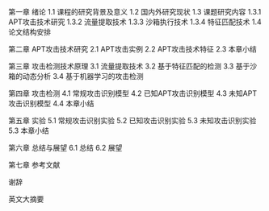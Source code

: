 第一章 绪论
    1.1 课程的研究背景及意义
    1.2 国内外研究现状
    1.3 课题研究内容
        1.3.1 APT攻击技术研究
        1.3.2 流量提取技术
        1.3.3 沙箱执行技术
        1.3.4 特征匹配技术
    1.4 论文结构安排

第二章 APT攻击技术研究
    2.1 APT攻击实例
    2.2 APT攻击技术特征
    2.3 本章小结

第三章 攻击检测技术原理
    3.1 流量提取技术
    3.2 基于特征匹配的检测
    3.3 基于沙箱的动态分析
    3.4 基于机器学习的攻击检测

第四章 攻击检测
    4.1 常规攻击识别模型
    4.2 已知APT攻击识别模型
    4.3 未知APT攻击识别模型
    4.4 本章小结

第五章 实验
    5.1 常规攻击识别实验
    5.2 已知攻击识别实验
    5.3 未知攻击识别实验
    5.3 本章小结

第六章 总结与展望
    6.1 总结
    6.2 展望

第七章 参考文献

谢辞

英文大摘要
